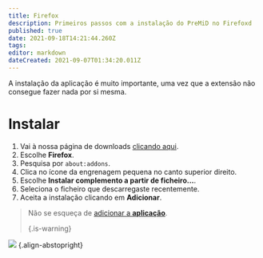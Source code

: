 ```yaml
---
title: Firefox
description: Primeiros passos com a instalação do PreMiD no Firefoxd
published: true
date: 2021-09-18T14:21:44.260Z
tags: 
editor: markdown
dateCreated: 2021-09-07T01:34:20.011Z
---
```


A instalação da aplicação é muito importante, uma vez que a extensão não consegue fazer nada por si mesma.

# Instalar
1. Vai à nossa página de downloads [clicando aqui](https://premid.app/downloads).
2. Escolhe **Firefox**.
3. Pesquisa por `about:addons`.
4. Clica no ícone da engrenagem pequena no canto superior direito.
5. Escolhe **Instalar complemento a partir de ficheiro...**.
6. Seleciona o ficheiro que descarregaste recentemente.
7. Aceita a instalação clicando em **Adicionar**.

> Não se esqueça de [adicionar a **aplicação**](/install). 
> 
> {.is-warning}

![](https://img.icons8.com/color/2x/firefox.png) {.align-abstopright}